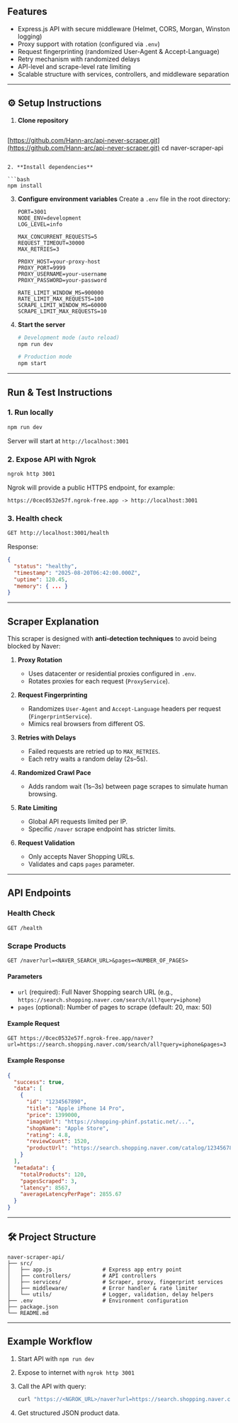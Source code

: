 

##  Features

* Express.js API with secure middleware (Helmet, CORS, Morgan, Winston logging)
* Proxy support with rotation (configured via `.env`)
* Request fingerprinting (randomized User-Agent & Accept-Language)
* Retry mechanism with randomized delays
* API-level and scrape-level rate limiting
* Scalable structure with services, controllers, and middleware separation

---

## ⚙ Setup Instructions

1. **Clone repository**

   ```bash
  [https://github.com/Hann-arc/api-never-scraper.git](https://github.com/Hann-arc/api-never-scraper.git)
   cd naver-scraper-api
   ```

2. **Install dependencies**

   ```bash
   npm install
   ```

3. **Configure environment variables**
   Create a `.env` file in the root directory:

   ```env
   PORT=3001
   NODE_ENV=development
   LOG_LEVEL=info

   MAX_CONCURRENT_REQUESTS=5
   REQUEST_TIMEOUT=30000
   MAX_RETRIES=3

   PROXY_HOST=your-proxy-host
   PROXY_PORT=9999
   PROXY_USERNAME=your-username
   PROXY_PASSWORD=your-password

   RATE_LIMIT_WINDOW_MS=900000
   RATE_LIMIT_MAX_REQUESTS=100
   SCRAPE_LIMIT_WINDOW_MS=60000
   SCRAPE_LIMIT_MAX_REQUESTS=10
   ```


4. **Start the server**

   ```bash
   # Development mode (auto reload)
   npm run dev

   # Production mode
   npm start
   ```

---

##  Run & Test Instructions

### 1. Run locally

```bash
npm run dev
```

Server will start at `http://localhost:3001`

### 2. Expose API with Ngrok

```bash
ngrok http 3001
```

Ngrok will provide a public HTTPS endpoint, for example:

```
https://0cec0532e57f.ngrok-free.app -> http://localhost:3001
```

### 3. Health check

```bash
GET http://localhost:3001/health
```

Response:

```json
{
  "status": "healthy",
  "timestamp": "2025-08-20T06:42:00.000Z",
  "uptime": 120.45,
  "memory": { ... }
}
```

---

##  Scraper Explanation

This scraper is designed with **anti-detection techniques** to avoid being blocked by Naver:

1. **Proxy Rotation**

   * Uses datacenter or residential proxies configured in `.env`.
   * Rotates proxies for each request (`ProxyService`).

2. **Request Fingerprinting**

   * Randomizes `User-Agent` and `Accept-Language` headers per request (`FingerprintService`).
   * Mimics real browsers from different OS.

3. **Retries with Delays**

   * Failed requests are retried up to `MAX_RETRIES`.
   * Each retry waits a random delay (2s–5s).

4. **Randomized Crawl Pace**

   * Adds random wait (1s–3s) between page scrapes to simulate human browsing.

5. **Rate Limiting**

   * Global API requests limited per IP.
   * Specific `/naver` scrape endpoint has stricter limits.

6. **Request Validation**

   * Only accepts Naver Shopping URLs.
   * Validates and caps `pages` parameter.

---

##  API Endpoints

### Health Check

```http
GET /health
```

### Scrape Products

```http
GET /naver?url=<NAVER_SEARCH_URL>&pages=<NUMBER_OF_PAGES>
```

#### Parameters

* `url` (required): Full Naver Shopping search URL (e.g., `https://search.shopping.naver.com/search/all?query=iphone`)
* `pages` (optional): Number of pages to scrape (default: 20, max: 50)

#### Example Request

```http
GET https://0cec0532e57f.ngrok-free.app/naver?url=https://search.shopping.naver.com/search/all?query=iphone&pages=3
```

#### Example Response

```json
{
  "success": true,
  "data": [
    {
      "id": "1234567890",
      "title": "Apple iPhone 14 Pro",
      "price": 1399000,
      "imageUrl": "https://shopping-phinf.pstatic.net/...",
      "shopName": "Apple Store",
      "rating": 4.8,
      "reviewCount": 1520,
      "productUrl": "https://search.shopping.naver.com/catalog/1234567890"
    }
  ],
  "metadata": {
    "totalProducts": 120,
    "pagesScraped": 3,
    "latency": 8567,
    "averageLatencyPerPage": 2855.67
  }
}
```

---

## 🛠️ Project Structure

```
naver-scraper-api/
├── src/
│   ├── app.js                # Express app entry point
│   ├── controllers/          # API controllers
│   ├── services/             # Scraper, proxy, fingerprint services
│   ├── middleware/           # Error handler & rate limiter
│   └── utils/                # Logger, validation, delay helpers
├── .env                      # Environment configuration
├── package.json
└── README.md
```

---

## Example Workflow

1. Start API with `npm run dev`
2. Expose to internet with `ngrok http 3001`
3. Call the API with query:

   ```bash
   curl "https://<NGROK_URL>/naver?url=https://search.shopping.naver.com/search/all?query=iphone&pages=2"
   ```
4. Get structured JSON product data.


